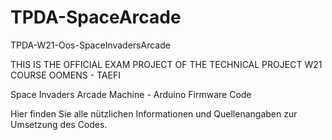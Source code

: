 # TPDA-SpaceArcade
TPDA-W21-Oos-SpaceInvadersArcade

THIS IS THE OFFICIAL EXAM PROJECT OF THE TECHNICAL PROJECT W21 COURSE
OOMENS - TAEFI

Space Invaders Arcade Machine - Arduino Firmware Code

Hier finden Sie alle nützlichen Informationen und Quellenangaben zur Umsetzung des Codes.
